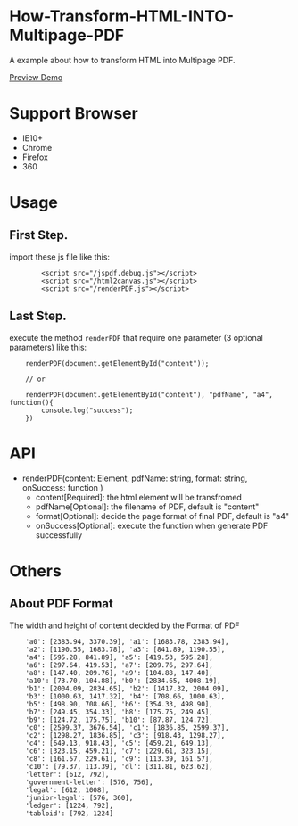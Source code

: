# How-Transform-HTML-INTO-Multipage-PDF
A example about how to transform HTML into Multipage PDF.

[Preview Demo](https://pwcong.github.io/how-transform-html-into-multipage-pdf/)

# Support Browser
* IE10+
* Chrome
* Firefox
* 360

# Usage
## First Step.
import these js file like this:
```
        <script src="/jspdf.debug.js"></script>
        <script src="/html2canvas.js"></script>
        <script src="/renderPDF.js"></script>

```

## Last Step.
execute the method `renderPDF` that require one parameter (3 optional parameters) like this:
```
    renderPDF(document.getElementById("content"));

    // or

    renderPDF(document.getElementById("content"), "pdfName", "a4", function(){
        console.log("success");
    })

```

# API

* renderPDF(content: Element, pdfName: string, format: string, onSuccess: function )
    * content[Required]: the html element will be transfromed
    * pdfName[Optional]: the filename of PDF, default is "content"
    * format[Optional]: decide the page format of final PDF, default is "a4"
    * onSuccess[Optional]: execute the function when generate PDF successfully 

# Others
## About PDF Format

The width and height of content decided by the Format of PDF

```
    'a0': [2383.94, 3370.39], 'a1': [1683.78, 2383.94],
    'a2': [1190.55, 1683.78], 'a3': [841.89, 1190.55],
    'a4': [595.28, 841.89], 'a5': [419.53, 595.28],
    'a6': [297.64, 419.53], 'a7': [209.76, 297.64],
    'a8': [147.40, 209.76], 'a9': [104.88, 147.40],
    'a10': [73.70, 104.88], 'b0': [2834.65, 4008.19],
    'b1': [2004.09, 2834.65], 'b2': [1417.32, 2004.09],
    'b3': [1000.63, 1417.32], 'b4': [708.66, 1000.63],
    'b5': [498.90, 708.66], 'b6': [354.33, 498.90],
    'b7': [249.45, 354.33], 'b8': [175.75, 249.45],
    'b9': [124.72, 175.75], 'b10': [87.87, 124.72],
    'c0': [2599.37, 3676.54], 'c1': [1836.85, 2599.37],
    'c2': [1298.27, 1836.85], 'c3': [918.43, 1298.27],
    'c4': [649.13, 918.43], 'c5': [459.21, 649.13],
    'c6': [323.15, 459.21], 'c7': [229.61, 323.15],
    'c8': [161.57, 229.61], 'c9': [113.39, 161.57],
    'c10': [79.37, 113.39], 'dl': [311.81, 623.62],
    'letter': [612, 792],
    'government-letter': [576, 756],
    'legal': [612, 1008],
    'junior-legal': [576, 360],
    'ledger': [1224, 792],
    'tabloid': [792, 1224]
```
